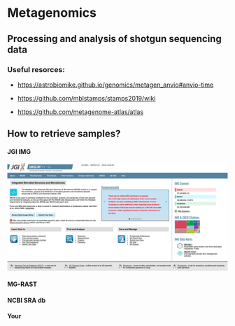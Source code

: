 # Metagenomics
## Processing and analysis of shotgun sequencing data

### Useful resorces:

- https://astrobiomike.github.io/genomics/metagen_anvio#anvio-time

- https://github.com/mblstamps/stamps2019/wiki

- https://github.com/metagenome-atlas/atlas


## How to retrieve samples?

#### JGI IMG
![jgi image](jgi.png)
#### MG-RAST


#### NCBI SRA db


#### Your 



